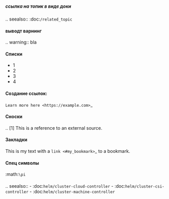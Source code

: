 ##### ссылка на топик в виде доки
.. seealso:: :doc:`/related_topic`


#### выводт варнинг
.. warning:: 
   bla

#### Списки
- 1 
- 2
- 3
- 4

#### Создание ссылок:
`Learn more here <https://example.com>`_

#### Сноски
.. [1] This is a reference to an external source.

#### Закладки
This is my text with a `link <#my_bookmark>`_ to a bookmark.
#### 

#### Спец символы
:math:`\pi`



#### 
.. seealso:: 
      - :doc:`helm/cluster-cloud-controller`
      - :doc:`helm/cluster-csi-controller`
      - :doc:`helm/cluster-machine-controller`